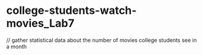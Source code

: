 # college-students-watch-movies_Lab7
// gather statistical data about the number of movies college students see in a month
